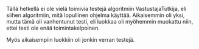 Tällä hetkellä ei ole vielä toimivia testejä algoritmiin VastustajaTutkija, eli siihen algoritmiin, mitä lopullinen ohjelma käyttää. Aikaisemmin oli yksi, mutta tämä oli vanhentunut testi, eli luokkaa oli myöhemmin muokattu niin, ettei testi ole enää toimintakelpoinen.

Myös aikaisempiin luokkiin oli jonkin verran testejä.
